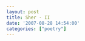 ```yaml
---
layout: post
title: Sher - II
date: '2007-08-28 14:54:00'
categories: ["poetry"]
---
```


<p><a onblur="try {parent.deselectBloggerImageGracefully();} catch(e) {}" href="http://bp0.blogger.com/_cWdd7TsTIWo/RtQ3XgzIvLI/AAAAAAAAAEo/pCMUMZo0O60/s1600-h/sher-II.jpg"><img style="display:block; margin:0px auto 10px; text-align:center;cursor:pointer; cursor:hand;" src="http://bp0.blogger.com/_cWdd7TsTIWo/RtQ3XgzIvLI/AAAAAAAAAEo/pCMUMZo0O60/s320/sher-II.jpg" border="0" alt="" id="BLOGGER_PHOTO_ID_5103765154798550194"/></a></p><div class="blogger-post-footer"><img width="1" height="1" src="https://blogger.googleusercontent.com/tracker/5416117946427095362-1763143951149476088?l=soranthou.blogspot.com" alt=""/></div>
